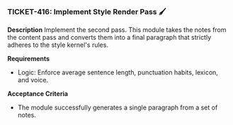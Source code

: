 ### TICKET-416: Implement Style Render Pass 🖌️

**Description**
Implement the second pass. This module takes the notes from the content pass and converts them into a final paragraph that strictly adheres to the style kernel's rules.

**Requirements**
- Logic: Enforce average sentence length, punctuation habits, lexicon, and voice.

**Acceptance Criteria**
- The module successfully generates a single paragraph from a set of notes. 